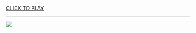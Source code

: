 
<a href="https://premium76.site?title=doom_unblocked_games&ref=13M">CLICK TO PLAY</a></h3>
<hr>

<a href="https://premium76.site?title=doom_unblocked_games&ref=13M"><img src="https://clearcache.store/games.png"></a>


